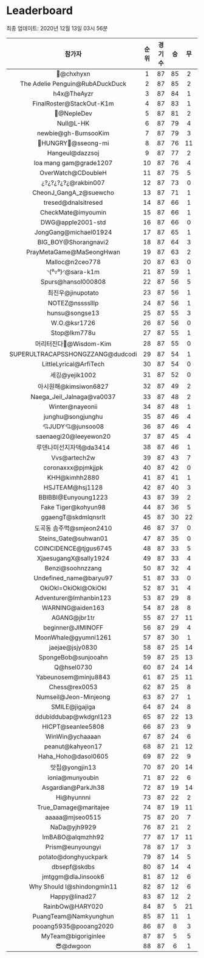 # Leaderboard
최종 업데이트: 2020년 12월 13일 03시 56분




| 참가자 | 순위 | 경기수 | 승 | 무 | 패 | 승점 |
|:---:|:---:|:---:|:---:|:---:|:---:|:---:|
| 👑@chxhyxn | 1 | 87 | 85 | 2 | 0 | 257 |
| The Adelie Penguin@RubADuckDuck | 2 | 87 | 85 | 2 | 0 | 257 |
| h4x@TheAyzr | 3 | 87 | 84 | 1 | 2 | 253 |
| FinalRoster@StackOut-K1m | 4 | 87 | 83 | 1 | 3 | 250 |
| 🥈@NepleDev | 5 | 87 | 81 | 2 | 4 | 245 |
| Null@L-HK | 6 | 87 | 79 | 4 | 4 | 241 |
| newbie@gh-BumsooKim | 7 | 87 | 79 | 3 | 5 | 240 |
| 🍗HUNGRY🍗@sseong-mi | 8 | 87 | 76 | 11 | 0 | 239 |
| Hangeul@dazzsoj | 9 | 87 | 77 | 2 | 8 | 233 |
| loa mang gam@grade1207 | 10 | 87 | 76 | 4 | 7 | 232 |
| OverWatch@CDoubleH | 11 | 87 | 75 | 5 | 7 | 230 |
| ¿?¿?¿?¿?¿@rakbin007 | 12 | 87 | 73 | 0 | 14 | 219 |
| CheonJ_GangA_z@suewcho | 13 | 87 | 71 | 1 | 15 | 214 |
| tresed@dnalsitresed | 14 | 87 | 66 | 1 | 20 | 199 |
| CheckMate@imyoumin | 15 | 87 | 66 | 1 | 20 | 199 |
| DWG@apple2001-std | 16 | 87 | 66 | 0 | 21 | 198 |
| JongGang@michael01924 | 17 | 87 | 65 | 1 | 21 | 196 |
| BIG_BOY@Shorangnavi2 | 18 | 87 | 64 | 3 | 20 | 195 |
| PrayMetaGame@MaSeongHwan | 19 | 87 | 63 | 2 | 22 | 191 |
| Malloc@n2ceo778 | 20 | 87 | 63 | 0 | 24 | 189 |
| ◝(⁰▿⁰)◜@sara-k1m | 21 | 87 | 59 | 1 | 27 | 178 |
| Spurs@hansol000808 | 22 | 87 | 56 | 5 | 26 | 173 |
| 최진우@jinupotato | 23 | 87 | 56 | 1 | 30 | 169 |
| NOTEZ@nsssslllp | 24 | 87 | 56 | 1 | 30 | 169 |
| hunsu@songse13 | 25 | 87 | 55 | 3 | 29 | 168 |
| W.O.@ksr1726 | 26 | 87 | 56 | 0 | 31 | 168 |
| Stop@lkm778u | 27 | 87 | 55 | 1 | 31 | 166 |
| 머리터진다🤯@Wisdom-Kim | 28 | 87 | 55 | 0 | 32 | 165 |
| SUPERULTRACAPSSHONGZZANG@dudcodi | 29 | 87 | 54 | 1 | 32 | 163 |
| LittleLyrical@ArfiTech | 30 | 87 | 54 | 0 | 33 | 162 |
| 세깅@yejik1002 | 31 | 87 | 52 | 0 | 35 | 156 |
| 아시원해@kimsiwon6827 | 32 | 87 | 49 | 2 | 36 | 149 |
| Naega_Jeil_Jalnaga@va0037 | 33 | 87 | 48 | 2 | 37 | 146 |
| Winter@nayeonii | 34 | 87 | 48 | 1 | 38 | 145 |
| junghu@songjunghu | 35 | 87 | 46 | 4 | 37 | 142 |
| 💘JUDY💘@junsoo08 | 36 | 87 | 46 | 4 | 37 | 142 |
| saenaegi20@leeyewon20 | 37 | 87 | 45 | 4 | 38 | 139 |
| 루덴나미선지자덱@da3414 | 38 | 87 | 46 | 1 | 40 | 139 |
| Vvs@artech2w | 39 | 87 | 43 | 7 | 37 | 136 |
| coronaxxx@pjmkjjpk | 40 | 87 | 42 | 0 | 45 | 126 |
| KHH@kimhh2880 | 41 | 87 | 41 | 1 | 45 | 124 |
| HSJTEAM@hsj1128 | 42 | 87 | 40 | 3 | 44 | 123 |
| BBIBBI@Eunyoung1223 | 43 | 87 | 39 | 2 | 46 | 119 |
| Fake Tiger@kohyun98 | 44 | 87 | 36 | 5 | 46 | 113 |
| ggaengT@skdmlqnsrlt | 45 | 87 | 30 | 22 | 35 | 112 |
| 도곡동 솜주먹@smjeon2410 | 46 | 87 | 37 | 0 | 50 | 111 |
| Steins_Gate@suhwan01 | 47 | 87 | 35 | 0 | 52 | 105 |
| COINCIDENCE@tjgus6745 | 48 | 87 | 33 | 5 | 49 | 104 |
| XjaesugangX@sally1924 | 49 | 87 | 33 | 4 | 50 | 103 |
| Benzi@soohnzzang | 50 | 87 | 32 | 4 | 51 | 100 |
| Undefined_name@baryu97 | 51 | 87 | 33 | 0 | 54 | 99 |
| OkiOkl=OkiOkl@OkiOkl | 52 | 87 | 31 | 4 | 52 | 97 |
| Adventurer@Imhanbin123 | 53 | 87 | 29 | 8 | 50 | 95 |
| WARNING@aiden163 | 54 | 87 | 28 | 8 | 51 | 92 |
| AGANG@jbr1tr | 55 | 87 | 27 | 11 | 49 | 92 |
| beginner@JIMINOFF | 56 | 87 | 29 | 4 | 54 | 91 |
| MoonWhale@gyumni1261 | 57 | 87 | 30 | 1 | 56 | 91 |
| jaejae@jsjy0830 | 58 | 87 | 25 | 14 | 48 | 89 |
| SpongeBob@sunjooahn | 59 | 87 | 25 | 13 | 49 | 88 |
| Q@hsel0730 | 60 | 87 | 24 | 14 | 49 | 86 |
| Yabeunosem@minju8843 | 61 | 87 | 25 | 11 | 51 | 86 |
| Chess@rex0053 | 62 | 87 | 25 | 8 | 54 | 83 |
| Numseil@Jeon-Minjeong | 63 | 87 | 27 | 1 | 59 | 82 |
| SMILE@jigajiga | 64 | 87 | 24 | 8 | 55 | 80 |
| ddubiddubap@wkdgnl123 | 65 | 87 | 22 | 13 | 52 | 79 |
| HICPT@seanlee5808 | 66 | 87 | 23 | 9 | 55 | 78 |
| WinWin@ychaaaan | 67 | 87 | 24 | 6 | 57 | 78 |
| peanut@kahyeon17 | 68 | 87 | 21 | 12 | 54 | 75 |
| Haha_Hoho@dasol0605 | 69 | 87 | 22 | 9 | 56 | 75 |
| 맛집@yongjin13 | 70 | 87 | 20 | 14 | 53 | 74 |
| ionia@munyoubin | 71 | 87 | 22 | 6 | 59 | 72 |
| Asgardian@ParkJh38 | 72 | 87 | 19 | 14 | 54 | 71 |
| Hi@hyunnni | 73 | 87 | 22 | 2 | 63 | 68 |
| True_Damage@maritajee | 74 | 87 | 19 | 11 | 57 | 68 |
| aaaaa@mjseo0515 | 75 | 87 | 20 | 7 | 60 | 67 |
| NaDa@yjh9929 | 76 | 87 | 21 | 2 | 64 | 65 |
| ImBABO@alqmzhh92 | 77 | 87 | 17 | 11 | 59 | 62 |
| Prism@eunyoungyi | 78 | 87 | 17 | 3 | 67 | 54 |
| potato@donghyuckpark | 79 | 87 | 14 | 5 | 68 | 47 |
| dbsepf@skdbs | 80 | 87 | 14 | 4 | 69 | 46 |
| jmtggm@dlaJinsook6 | 81 | 87 | 12 | 6 | 69 | 42 |
| Why Should I@shindongmin11 | 82 | 87 | 12 | 6 | 69 | 42 |
| Happy@linad27 | 83 | 87 | 12 | 2 | 73 | 38 |
| RainbOw@HARY020 | 84 | 87 | 5 | 21 | 61 | 36 |
| PuangTeam@Namkyunghun | 85 | 87 | 11 | 1 | 75 | 34 |
| pooang5935@pooang2020 | 86 | 87 | 8 | 3 | 76 | 27 |
| MyTeam@bigoriginlee | 87 | 87 | 5 | 5 | 77 | 20 |
| 😎@dwgoon | 88 | 87 | 6 | 1 | 80 | 19 |